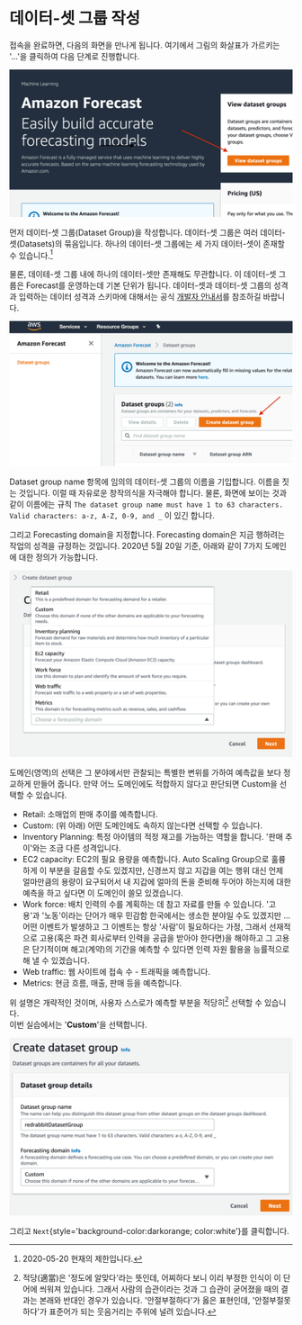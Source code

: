 # 데이터-셋 그룹 작성

접속을 완료하면, 다음의 화면을 만나게 됩니다. 여기에서 그림의 화살표가 가르키는
'...'을 클릭하여 다음 단계로 진행합니다.

![getting start](../../images/forecast/steps/01-00.png)

먼저 데이터-셋 그룹(Dataset Group)을 작성합니다.
데이터-셋 그룹은 여러 데이터-셋(Datasets)의 묶음입니다.
하나의 데이터-셋 그룹에는 세 가지 데이터-셋이 존재할 수 있습니다.[^1]

[^1]:   2020-05-20 현재의 제한입니다.

물론, 데이테-셋 그룹 내에 하나의 데이터-셋만 존재해도 무관합니다.
이 데이터-셋 그룹은 Forecast를 운영하는데 기본 단위가 됩니다.
데이터-셋과 데이터-셋 그룹의 성격과 입력하는 데이터 성격과 스키마에 대해서는
공식 [개발자 안내서](https://docs.aws.amazon.com/forecast/latest/dg/howitworks-datasets-groups.html)를 
참조하길 바랍니다.

![create Dataset Group](../../images/forecast/steps/01-01-create-dataset-group.png)

Dataset group name 항목에 임의의 데이터-셋 그룹의 이름을 기입합니다.
이름을 짓는 것입니다. 이럴 때 자유로운 창작의식을 자극해야 합니다.
물론, 화면에 보이는 것과 같이 이름에는 규칙
``The dataset group name must have 1 to 63 characters. Valid characters: a-z, A-Z, 0-9, and _``
이 있긴 합니다.

그리고 Forecasting domain을 지정합니다.
Forecasting domain은 지금 행하려는 작업의 성격을 규정하는 것입니다.
2020년 5월 20일 기준, 아래와 같이 7가지 도메인에 대한 정의가 가능합니다.

![Choose a forecasting domain](../../images/forecast/steps/01-02-domains.png)

도메인(영역)의 선택은 그 분야에서만 관찰되는 특별한 변위를 가하여 예측값을 보다 정교하게 만들어 줍니다.
만약 어느 도메인에도 적합하지 않다고 판단되면 Custom을 선택할 수 있습니다.

* Retail: 소매업의 판매 추이를 예측합니다.
* Custom: (위 아래) 어떤 도메인에도 속하지 않는다면 선택할 수 있습니다.
* Inventory Planning: 특정 아이템의 적정 재고를 가늠하는 역할을 합니다. '판매 추이'와는 조금 다른 성격입니다.
* EC2 capacity: EC2의 필요 용량을 예측합니다. Auto Scaling Group으로 훌륭하게 이 부분을
    갈음할 수도 있겠지만, 신경쓰지 않고 지갑을 여는 행위 대신 언제 얼마만큼의 용량이 요구되어서
    내 지갑에 얼마의 돈을 준비해 두어야 하는지에 대한 예측을 하고 싶다면 이 도메인이 쓸모 있겠습니다.
* Work force: 배치 인력의 수를 계획하는 데 참고 자료를 만들 수 있습니다. '고용'과 '노동'이라는 단어가
    매우 민감함 한국에서는 생소한 분야일 수도 있겠지만 ...
    어떤 이벤트가 발생하고 그 이벤트는 항상 '사람'이 필요하다는 가정, 그래서 선재적으로
    고용(혹은 파견 회사로부터 인력을 공급을 받아야 한다면)을 해야하고 그 고용은
    단기적이며 해고(계약)의 기간을 예측할 수 있다면 인력 자원 활용을 능률적으로 해 낼 수 있겠습니다.
* Web traffic: 웹 사이트에 접속 수 - 트래픽을 예측합니다.
* Metrics: 현금 흐름, 매출, 판매 등을 예측합니다.

위 설명은 개략적인 것이며, 사용자 스스로가 예측할 부분을 적당히[^2] 선택할 수 있습니다.  
이번 실습에서는 '**Custom**'을 선택합니다.

![create dataset group](../../images/forecast/steps/01-03-create-dataset-group.png)

그리고 `Next`{style='background-color:darkorange; color:white'}를 클릭합니다.

[^2]: 적당(適當)은 '정도에 알맞다'라는 뜻인데,
    어찌하다 보니 이리 부정한 인식이 이 단어에 씌워져 있습니다.
    그래서 사람의 습관이라는 것과 그 습관이 굳어졌을 때의 결과는 본래와 반대인 경우가 있습니다.
    '안절부절하다'가 옳은 표현인데, '안절부절못하다'가 표준어가 되는 웃음거리는 주위에 널려 있습니다.
